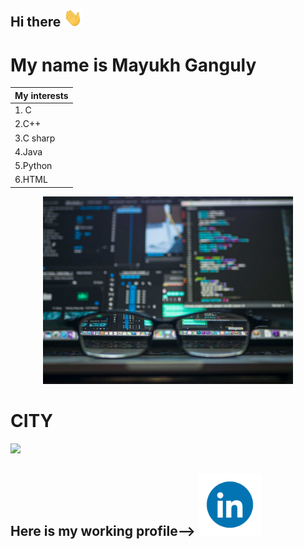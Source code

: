 ## Hi there  <img src="https://github.com/ABSphreak/ABSphreak/blob/master/gifs/Hi.gif" width="30px">

# My name is **Mayukh Ganguly**

| My interests | 
|---|
|1. C |
|2.C++|
|3.C sharp|
|4.Java|
|5.Python|
|6.HTML|

<p align="center">
<img src="https://github.com/Mayukh-Ganguly01/Mayukh-Ganguly01/blob/main/photo-1504639725590-34d0984388bd.jpeg" width="400" height="300"/>

# CITY
<img src="https://img.icons8.com/bubbles/100/000000/kolkata.png"/>

  
 ## Here is my working profile--> [<img src="https://github.com/Mayukh-Ganguly01/Mayukh-Ganguly01/blob/main/372102050_LINKEDIN_ICON_TRANSPARENT_1080.gif" width="100" height="100"/>](https://www.linkedin.com/in/mayukh-ganguly-5a9a01222/)
  
 

  
